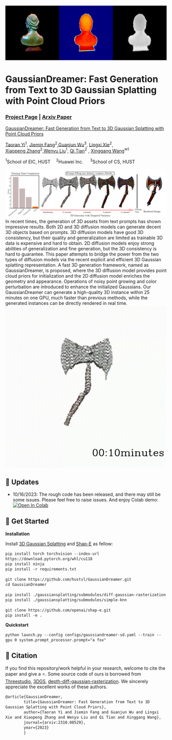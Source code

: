![block](./images/title.gif)

# GaussianDreamer: Fast Generation from Text to 3D Gaussian Splatting with Point Cloud Priors
### [Project Page](https://taoranyi.com/gaussiandreamer/) | [Arxiv Paper](https://arxiv.org/abs/2310.08529)

[GaussianDreamer: Fast Generation from Text to 3D Gaussian Splatting with Point Cloud Priors](https://taoranyi.com/gaussiandreamer/)  

[Taoran Yi](https://github.com/taoranyi)<sup>1</sup>,
[Jiemin Fang](https://jaminfong.cn/)<sup>2</sup>,[Guanjun Wu](https://guanjunwu.github.io/)<sup>3</sup>,  [Lingxi Xie](http://lingxixie.com/)<sup>2</sup>, </br>[Xiaopeng Zhang](https://sites.google.com/site/zxphistory/)<sup>2</sup>,[Wenyu Liu](http://eic.hust.edu.cn/professor/liuwenyu/)<sup>1</sup>, [Qi Tian](https://scholar.google.com/citations?hl=en&user=61b6eYkAAAAJ)<sup>2</sup> , [Xinggang Wang](https://xinggangw.info/)<sup>✉1</sup>

<sup>1</sup>School of EIC, HUST &emsp;<sup>2</sup>Huawei Inc. &emsp; <sup>3</sup>School of CS, HUST &emsp; 

![block](./images/architecture.jpg)
In recent times, the generation of 3D assets from text prompts has shown impressive results. Both 2D and 3D diffusion models can generate decent 3D objects based on prompts. 3D diffusion models have good 3D consistency, but their quality and generalization are limited as trainable 3D data is expensive and hard to obtain. 2D diffusion models enjoy strong abilities of generalization and fine generation, but the 3D consistency is hard to guarantee. This paper attempts to bridge the power from the two types of diffusion models via the recent explicit and efficient 3D Gaussian splatting representation. A fast 3D generation framework, named as GaussianDreamer, is proposed, where the 3D diffusion model provides point cloud priors for initialization and the 2D diffusion model enriches the geometry and appearance. Operations of noisy point growing and color perturbation are introduced to enhance the initialized Gaussians. Our GaussianDreamer can generate a high-quality 3D instance within 25 minutes on one GPU, much faster than previous methods, while the generated instances can be directly rendered in real time.
![block](./images/reoutput.gif)
## 🦾 Updates
- 10/16/2023: The rough code has been released, and there may still be some issues. Please feel free to raise issues. And enjoy Colab demo:[![Open In Colab](https://colab.research.google.com/assets/colab-badge.svg)](https://colab.research.google.com/github/taoranyi/colab/blob/main/GaussianDreamer.ipynb) 



## 🏁 Get Started
**Installation**

Install [3D Gaussian Splatting](https://github.com/graphdeco-inria/gaussian-splatting) and [Shap-E](https://github.com/openai/shap-e#usage) as fellow:
```
pip install torch torchvision --index-url https://download.pytorch.org/whl/cu118
pip install ninja
pip install -r requirements.txt

git clone https://github.com/hustvl/GaussianDreamer.git 
cd GaussianDreamer

pip install ./gaussiansplatting/submodules/diff-gaussian-rasterization
pip install ./gaussiansplatting/submodules/simple-knn

git clone https://github.com/openai/shap-e.git
pip install -e .
```
**Quickstart**
```
python launch.py --config configs/gaussiandreamer-sd.yaml --train --gpu 0 system.prompt_processor.prompt="a fox"
```


## 📑 Citation
If you find this repository/work helpful in your research, welcome to cite the paper and give a ⭐.
Some source code of ours is borrowed from [Threestudio](https://github.com/threestudio-project/threestudio), [3DGS](https://github.com/graphdeco-inria/gaussian-splatting), [depth-diff-gaussian-rasterization](https://github.com/ingra14m/depth-diff-gaussian-rasterization). We sincerely appreciate the excellent works of these authors.
```
@article{GaussianDreamer,
        title={GaussianDreamer: Fast Generation from Text to 3D Gaussian Splatting with Point Cloud Priors},
        author={Taoran Yi and Jiemin Fang and Guanjun Wu and Lingxi Xie and Xiaopeng Zhang and Wenyu Liu and Qi Tian and Xinggang Wang},
        journal={arxiv:2310.08529},
        year={2023}
        }
```
